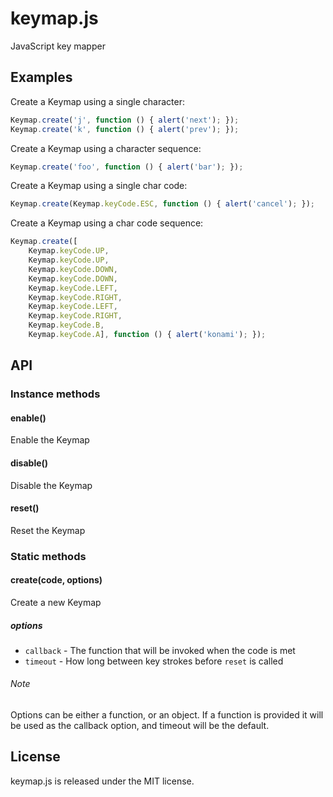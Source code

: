 keymap.js
=========

JavaScript key mapper

## Examples

Create a Keymap using a single character:

```javascript
Keymap.create('j', function () { alert('next'); });
Keymap.create('k', function () { alert('prev'); });
```

Create a Keymap using a character sequence:

```javascript
Keymap.create('foo', function () { alert('bar'); });
```

Create a Keymap using a single char code:

```javascript
Keymap.create(Keymap.keyCode.ESC, function () { alert('cancel'); });
```

Create a Keymap using a char code sequence:

```javascript
Keymap.create([
	Keymap.keyCode.UP,
	Keymap.keyCode.UP,
	Keymap.keyCode.DOWN,
	Keymap.keyCode.DOWN,
    Keymap.keyCode.LEFT,
    Keymap.keyCode.RIGHT,
    Keymap.keyCode.LEFT,
    Keymap.keyCode.RIGHT,
    Keymap.keyCode.B,
    Keymap.keyCode.A], function () { alert('konami'); });
```

## API

### Instance methods

#### enable()
Enable the Keymap

#### disable()
Disable the Keymap

#### reset()
Reset the Keymap

### Static methods

#### create(code, options)
Create a new Keymap

##### options

* `callback` - The function that will be invoked when the code is met
* `timeout` - How long between key strokes before <code>reset</code> is called


###### Note

Options can be either a function, or an object. If a function is provided it will be used as the callback option, and timeout will be the default.


## License

keymap.js is released under the MIT license.